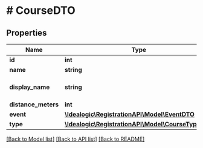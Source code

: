 # # CourseDTO

## Properties

Name | Type | Description | Notes
------------ | ------------- | ------------- | -------------
**id** | **int** |  | [optional]
**name** | **string** |  |
**display_name** | **string** | Used for reports and displays. | [optional]
**distance_meters** | **int** |  | [optional]
**event** | [**\Idealogic\RegistrationAPI\Model\EventDTO**](EventDTO.md) |  | [optional]
**type** | [**\Idealogic\RegistrationAPI\Model\CourseTypeDTO**](CourseTypeDTO.md) |  | [optional]

[[Back to Model list]](../../README.md#models) [[Back to API list]](../../README.md#endpoints) [[Back to README]](../../README.md)
